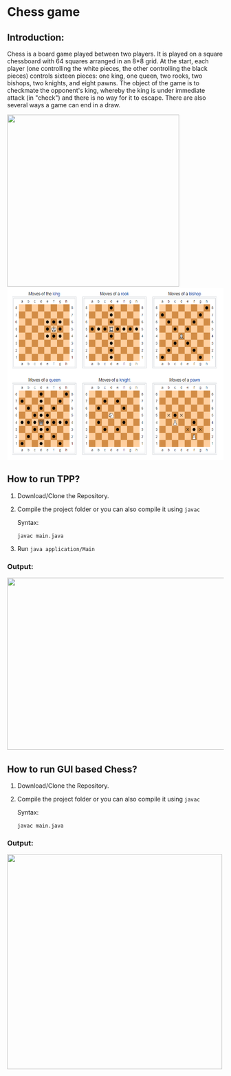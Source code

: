 # Chess game
## Introduction: 
Chess is a board game played between two players. It is played on a square chessboard with 64 squares arranged in an 8*8 grid. At the start, each player (one controlling the white pieces, the other controlling the black pieces) controls sixteen pieces: one king, one queen, two rooks, two bishops, two knights, and eight pawns. The object of the game is to checkmate the opponent's king, whereby the king is under immediate attack (in "check") and there is no way for it to escape. There are also several ways a game can end in a draw.

<img src="https://www.chess.com/bundles/web/images/offline-play/standardboard.1d6f9426.png" width="400" height="400">
<img src="https://github.com/Utsav3791/Chess/blob/main/GUI/chess/images/pieces/movement.PNG" width="600" height="400">


## How to run TPP?

1. Download/Clone the Repository.
2. Compile the project folder or you can also compile it using `javac`

   Syntax: 
   ```
   javac main.java
   ```
3. Run `java application/Main`

### Output:
<img src="https://user-images.githubusercontent.com/55858659/87730605-ab3ec800-c79e-11ea-869e-649a0f57e42d.gif" width="800" height="400">

## How to run GUI based Chess?

1. Download/Clone the Repository.
2. Compile the project folder or you can also compile it using `javac`

   Syntax: 
   ```
   javac main.java
   ```
### Output:
<img src="https://camo.githubusercontent.com/10e176c5f2b7436b6a152698e698c4cb5af2abc7ddd2d6951462a38d3aeee8a1/68747470733a2f2f7468756d62732e6766796361742e636f6d2f53637261776e79536f6d6541726177616e612d6d61782d316d622e676966" width="500" height="500">
